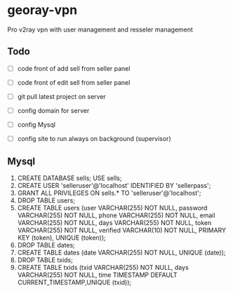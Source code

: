 # georay-vpn

Pro v2ray vpn with user management and resseler management

## Todo

- [ ] code front of add sell from seller panel
- [ ] code front of edit sell from seller panel

- [ ] git pull latest project on server
- [ ] config domain for server
- [ ] config Mysql
- [ ] config site to run always on background (supervisor)

## Mysql

1. CREATE DATABASE sells; USE sells;
2. CREATE USER 'selleruser'@'localhost' IDENTIFIED BY 'sellerpass';
3. GRANT ALL PRIVILEGES ON sells.* TO 'selleruser'@'localhost';
4. DROP TABLE users;
5. CREATE TABLE users (user VARCHAR(255) NOT NULL, password VARCHAR(255) NOT NULL, phone VARCHAR(255) NOT NULL, email VARCHAR(255) NOT NULL, days VARCHAR(255) NOT NULL, token VARCHAR(255) NOT NULL, verified VARCHAR(10) NOT NULL, PRIMARY KEY (token), UNIQUE (token));
6. DROP TABLE dates;
7. CREATE TABLE dates (date VARCHAR(255) NOT NULL, UNIQUE (date));
8. DROP TABLE txids;
9. CREATE TABLE txids (txid VARCHAR(255) NOT NULL, days VARCHAR(255) NOT NULL, time TIMESTAMP DEFAULT CURRENT_TIMESTAMP,UNIQUE (txid));
